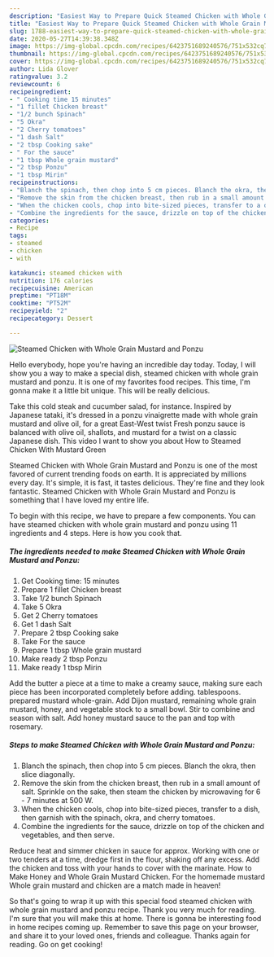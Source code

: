 ```yaml
---
description: "Easiest Way to Prepare Quick Steamed Chicken with Whole Grain Mustard and Ponzu"
title: "Easiest Way to Prepare Quick Steamed Chicken with Whole Grain Mustard and Ponzu"
slug: 1788-easiest-way-to-prepare-quick-steamed-chicken-with-whole-grain-mustard-and-ponzu
date: 2020-05-27T14:39:38.348Z
image: https://img-global.cpcdn.com/recipes/6423751689240576/751x532cq70/steamed-chicken-with-whole-grain-mustard-and-ponzu-recipe-main-photo.jpg
thumbnail: https://img-global.cpcdn.com/recipes/6423751689240576/751x532cq70/steamed-chicken-with-whole-grain-mustard-and-ponzu-recipe-main-photo.jpg
cover: https://img-global.cpcdn.com/recipes/6423751689240576/751x532cq70/steamed-chicken-with-whole-grain-mustard-and-ponzu-recipe-main-photo.jpg
author: Lida Glover
ratingvalue: 3.2
reviewcount: 6
recipeingredient:
- " Cooking time 15 minutes"
- "1 fillet Chicken breast"
- "1/2 bunch Spinach"
- "5 Okra"
- "2 Cherry tomatoes"
- "1 dash Salt"
- "2 tbsp Cooking sake"
- " For the sauce"
- "1 tbsp Whole grain mustard"
- "2 tbsp Ponzu"
- "1 tbsp Mirin"
recipeinstructions:
- "Blanch the spinach, then chop into 5 cm pieces. Blanch the okra, then slice diagonally."
- "Remove the skin from the chicken breast, then rub in a small amount of salt. Sprinkle on the sake, then steam the chicken by microwaving for 6 - 7 minutes at 500 W."
- "When the chicken cools, chop into bite-sized pieces, transfer to a dish, then garnish with the spinach, okra, and cherry tomatoes."
- "Combine the ingredients for the sauce, drizzle on top of the chicken and vegetables, and then serve."
categories:
- Recipe
tags:
- steamed
- chicken
- with

katakunci: steamed chicken with 
nutrition: 176 calories
recipecuisine: American
preptime: "PT18M"
cooktime: "PT52M"
recipeyield: "2"
recipecategory: Dessert

---
```



![Steamed Chicken with Whole Grain Mustard and Ponzu](https://img-global.cpcdn.com/recipes/6423751689240576/751x532cq70/steamed-chicken-with-whole-grain-mustard-and-ponzu-recipe-main-photo.jpg)

Hello everybody, hope you're having an incredible day today. Today, I will show you a way to make a special dish, steamed chicken with whole grain mustard and ponzu. It is one of my favorites food recipes. This time, I'm gonna make it a little bit unique. This will be really delicious.

Take this cold steak and cucumber salad, for instance. Inspired by Japanese tataki, it&#39;s dressed in a ponzu vinaigrette made with whole grain mustard and olive oil, for a great East-West twist Fresh ponzu sauce is balanced with olive oil, shallots, and mustard for a twist on a classic Japanese dish. This video I want to show you about How to Steamed Chicken With Mustard Green

Steamed Chicken with Whole Grain Mustard and Ponzu is one of the most favored of current trending foods on earth. It is appreciated by millions every day. It's simple, it is fast, it tastes delicious. They're fine and they look fantastic. Steamed Chicken with Whole Grain Mustard and Ponzu is something that I have loved my entire life.


To begin with this recipe, we have to prepare a few components. You can have steamed chicken with whole grain mustard and ponzu using 11 ingredients and 4 steps. Here is how you cook that.

<!--inarticleads1-->

##### The ingredients needed to make Steamed Chicken with Whole Grain Mustard and Ponzu:

1. Get  Cooking time: 15 minutes
1. Prepare 1 fillet Chicken breast
1. Take 1/2 bunch Spinach
1. Take 5 Okra
1. Get 2 Cherry tomatoes
1. Get 1 dash Salt
1. Prepare 2 tbsp Cooking sake
1. Take  For the sauce
1. Prepare 1 tbsp Whole grain mustard
1. Make ready 2 tbsp Ponzu
1. Make ready 1 tbsp Mirin


Add the butter a piece at a time to make a creamy sauce, making sure each piece has been incorporated completely before adding. tablespoons. prepared mustard whole-grain. Add Dijon mustard, remaining whole grain mustard, honey, and vegetable stock to a small bowl. Stir to combine and season with salt. Add honey mustard sauce to the pan and top with rosemary. 

<!--inarticleads2-->

##### Steps to make Steamed Chicken with Whole Grain Mustard and Ponzu:

1. Blanch the spinach, then chop into 5 cm pieces. Blanch the okra, then slice diagonally.
1. Remove the skin from the chicken breast, then rub in a small amount of salt. Sprinkle on the sake, then steam the chicken by microwaving for 6 - 7 minutes at 500 W.
1. When the chicken cools, chop into bite-sized pieces, transfer to a dish, then garnish with the spinach, okra, and cherry tomatoes.
1. Combine the ingredients for the sauce, drizzle on top of the chicken and vegetables, and then serve.


Reduce heat and simmer chicken in sauce for approx. Working with one or two tenders at a time, dredge first in the flour, shaking off any excess. Add the chicken and toss with your hands to cover with the marinate. How to Make Honey and Whole Grain Mustard Chicken. For the homemade mustard Whole grain mustard and chicken are a match made in heaven! 

So that's going to wrap it up with this special food steamed chicken with whole grain mustard and ponzu recipe. Thank you very much for reading. I'm sure that you will make this at home. There is gonna be interesting food in home recipes coming up. Remember to save this page on your browser, and share it to your loved ones, friends and colleague. Thanks again for reading. Go on get cooking!
